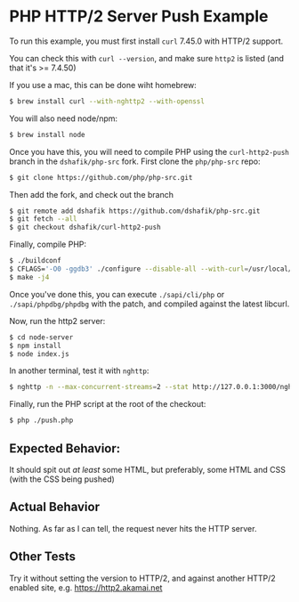 # PHP HTTP/2 Server Push Example

To run this example, you must first install `curl` 7.45.0 with HTTP/2 support.

You can check this with `curl --version`, and make sure `http2` is listed (and that it's >= 7.4.50)

If you use a mac, this can be done wiht homebrew:

```sh
$ brew install curl --with-nghttp2 --with-openssl
```

You will also need node/npm:

```sh
$ brew install node
```

Once you have this, you will need to compile PHP using the `curl-http2-push` branch in the `dshafik/php-src` fork. First clone the `php/php-src` repo:

```sh
$ git clone https://github.com/php/php-src.git
```

Then add the fork, and check out the branch

```sh
$ git remote add dshafik https://github.com/dshafik/php-src.git
$ git fetch --all
$ git checkout dshafik/curl-http2-push
```

Finally, compile PHP:

```sh
$ ./buildconf
$ CFLAGS='-O0 -ggdb3' ./configure --disable-all --with-curl=/usr/local/Cellar/curl/7.45.0 --enable-debug
$ make -j4
```

Once you've done this, you can execute `./sapi/cli/php` or `./sapi/phpdbg/phpdbg` with the patch,
and compiled against the latest libcurl.

Now, run the http2 server:

```sh
$ cd node-server
$ npm install
$ node index.js
```

In another terminal, test it with `nghttp`:

```sh
$ nghttp -n --max-concurrent-streams=2 --stat http://127.0.0.1:3000/nghttp
``` 

Finally, run the PHP script at the root of the checkout:

```sh
$ php ./push.php
```

## Expected Behavior:
It should spit out _at least_ some HTML, but preferably, some HTML and CSS (with the CSS being pushed)

## Actual Behavior
Nothing. As far as I can tell, the request never hits the HTTP server.

## Other Tests

Try it without setting the version to HTTP/2, and against another HTTP/2 enabled site, e.g. https://http2.akamai.net
